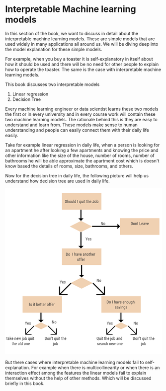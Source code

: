 # Interpretable Machine learning models

In this section of the book, we want to discuss in detail about the interpretable machine learning models. These are simple models that are used widely in many applications all around us. We will be diving deep into the model explanation for these simple models. 

For example, when you buy a toaster it is self-explanatory in itself about how it should be used and there will be no need for other people to explain how to operate the toaster. The same is the case with interpretable machine learning models.

This book discusses two interpretable models 

1. Linear regression
2. Decision Tree

Every machine learning engineer or data scientist learns these two models the first or in every university and in every course work will contain these two machine learning models. The rationale behind this is they are easy to understand and learn from. These models make sense to human understanding and people can easily connect them with their daily life easily.

Take for example linear regression in daily life, when a person is looking for an apartment he after looking a few apartments and knowing the price and other information like the size of the house, number of rooms, number of bathrooms he will be able approximate the apartment cost which is doesn't know based the details of rooms, size, bathrooms, and others.

Now for the decision tree in daily life, the following picture will help us understand how decision tree are used in daily life.

![](../.gitbook/assets/screenshot-214-.png)

But there cases where interpretable machine learning models fail to self-explanation. For example when there is multicollinearity or when there is an interaction effect among the features the linear models fail to explain themselves without the help of other methods. Which will be discussed briefly in this book.

